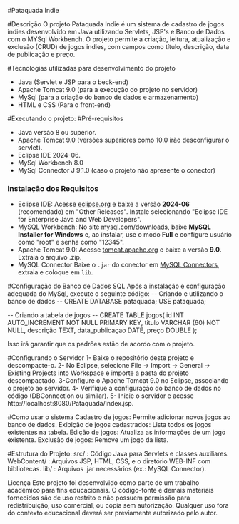 #Pataquada Indie

#Descrição
O projeto Pataquada Indie é um sistema de cadastro de jogos indies desenvolvido em Java utilizando Servlets, JSP's e Banco de Dados com o MYSql Workbench. O projeto permite a criação, leitura, atualização e exclusão (CRUD) de jogos indies, com campos como título, descrição, data de publicação e preço.

#Tecnologias utilizadas para desenvolvimento do projeto
- Java (Servlet e JSP para o beck-end)
- Apache Tomcat 9.0 (para a execução do projeto no servidor)
- MySql (para a criação do banco de dados e armazenamento)
- HTML e CSS (Para o front-end)

#Executando o projeto:
#Pré-requisitos
- Java versão 8 ou superior.
- Apache Tomcat 9.0 (versões superiores como 10.0 irão desconfigurar o servlet).
- Eclipse IDE 2024-06.
- MySql Workbench 8.0
- MySql Connector J 9.1.0 (caso o projeto não apresente o conector)

### Instalação dos Requisitos
- Eclipse IDE: Acesse [eclipse.org](https://eclipse.org) e baixe a versão **2024-06** (recomendado) em "Other Releases". Instale selecionando "Eclipse IDE for Enterprise Java and Web Developers". 
- MySQL Workbench: No site [mysql.com/downloads](https://mysql.com/downloads), baixe **MySQL Installer for Windows** e, ao instalar, use o modo **Full** e configure usuário como "root" e senha como "12345".
- Apache Tomcat 9.0: Acesse [tomcat.apache.org](https://tomcat.apache.org) e baixe a versão **9.0**. Extraia o arquivo .zip.
- MySQL Connector Baixe o `.jar` do conector em [MySQL Connectors](https://dev.mysql.com/downloads/connector/), extraia e coloque em `lib`.

#Configuração do Banco de Dados SQL
Após a instalação e configuração adequada do MySql, execute o seguinte código:
-- Criando e utilizando o banco de dados --
CREATE DATABASE pataquada;
USE pataquada;

-- Criando a tabela de jogos --
CREATE TABLE jogos(
id INT AUTO_INCREMENT NOT NULL PRIMARY KEY,
titulo VARCHAR (60) NOT NULL,
descrição TEXT,
data_publicaçao DATE,
preço DOUBLE
);

Isso irá garantir que os padrões estão de acordo com o projeto.

#Configurando o Servidor
1- Baixe o repositório deste projeto e descompacte-o.
2- No Eclipse, selecione File -> Import -> General -> Existing Projects into Workspace e importe a pasta do projeto descompactado.
3-Configure o Apache Tomcat 9.0 no Eclipse, associando o projeto ao servidor.
4- Verifique a configuração do banco de dados no código (DBConnection ou similar).
5- Inicie o servidor e acesse http://localhost:8080/Pataquada/index.jsp.

#Como usar o sistema
Cadastro de jogos: Permite adicionar novos jogos ao banco de dados.
Exibição de jogos cadastrados: Lista todos os jogos existentes na tabela.
Edição de jogos: Atualiza as informações de um jogo existente.
Exclusão de jogos: Remove um jogo da lista.

#Estrutura do Projeto:
src/ : Código Java para Servlets e classes auxiliares.
WebContent/ : Arquivos JSP, HTML, CSS, e o diretório WEB-INF com bibliotecas.
lib/ : Arquivos .jar necessários (ex.: MySQL Connector).

Licença
Este projeto foi desenvolvido como parte de um trabalho acadêmico para fins educacionais. O código-fonte e demais materiais fornecidos são de uso restrito e não possuem 
permissão para redistribuição, uso comercial, ou cópia sem autorização. Qualquer uso fora do contexto educacional deverá ser previamente autorizado pelo autor.
